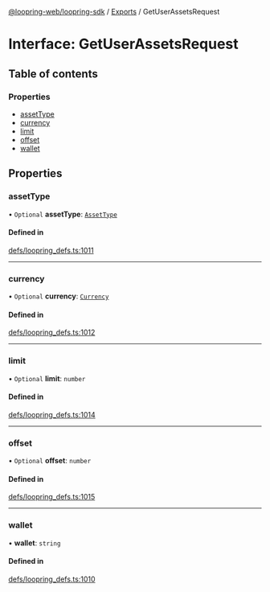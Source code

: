 [@loopring-web/loopring-sdk](../README.md) / [Exports](../modules.md) / GetUserAssetsRequest

# Interface: GetUserAssetsRequest

## Table of contents

### Properties

- [assetType](GetUserAssetsRequest.md#assettype)
- [currency](GetUserAssetsRequest.md#currency)
- [limit](GetUserAssetsRequest.md#limit)
- [offset](GetUserAssetsRequest.md#offset)
- [wallet](GetUserAssetsRequest.md#wallet)

## Properties

### assetType

• `Optional` **assetType**: [`AssetType`](../enums/AssetType.md)

#### Defined in

[defs/loopring_defs.ts:1011](https://github.com/Loopring/loopring_sdk/blob/ee2acc4/src/defs/loopring_defs.ts#L1011)

___

### currency

• `Optional` **currency**: [`Currency`](../enums/Currency.md)

#### Defined in

[defs/loopring_defs.ts:1012](https://github.com/Loopring/loopring_sdk/blob/ee2acc4/src/defs/loopring_defs.ts#L1012)

___

### limit

• `Optional` **limit**: `number`

#### Defined in

[defs/loopring_defs.ts:1014](https://github.com/Loopring/loopring_sdk/blob/ee2acc4/src/defs/loopring_defs.ts#L1014)

___

### offset

• `Optional` **offset**: `number`

#### Defined in

[defs/loopring_defs.ts:1015](https://github.com/Loopring/loopring_sdk/blob/ee2acc4/src/defs/loopring_defs.ts#L1015)

___

### wallet

• **wallet**: `string`

#### Defined in

[defs/loopring_defs.ts:1010](https://github.com/Loopring/loopring_sdk/blob/ee2acc4/src/defs/loopring_defs.ts#L1010)
